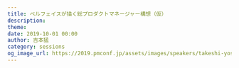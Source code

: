 ```yaml
---
title: ベルフェイスが描く総プロダクトマネージャー構想（仮）
description: 
theme: 
date: 2019-10-01 00:00
author: 吉本猛
category: sessions
og_image_url: https://2019.pmconf.jp/assets/images/speakers/takeshi-yoshimoto.jpg
---
```


